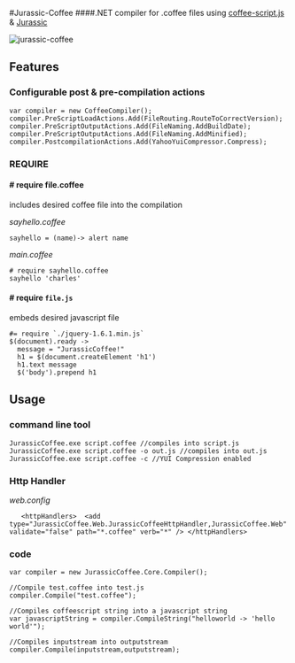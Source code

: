 #Jurassic-Coffee
####.NET compiler for .coffee files using [coffee-script.js](http://jashkenas.github.com/coffee-script/) & [Jurassic](http://jurassic.codeplex.com/)

![jurassic-coffee](http://s3.amazonaws.com/data.tumblr.com/tumblr_lnjxv04jxq1qkgjd1o1_1280.png?AWSAccessKeyId=AKIAJ6IHWSU3BX3X7X3Q&Expires=1309437620&Signature=EOfIHOdnYj%2BoDONYh10r/gVwRbg%3D)

## Features

### Configurable post & pre-compilation actions

    var compiler = new CoffeeCompiler();
    compiler.PreScriptLoadActions.Add(FileRouting.RouteToCorrectVersion);
    compiler.PreScriptOutputActions.Add(FileNaming.AddBuildDate);
	compiler.PreScriptOutputActions.Add(FileNaming.AddMinified);
	compiler.PostcompilationActions.Add(YahooYuiCompressor.Compress);

### REQUIRE

#### # require file.coffee
includes desired coffee file into the compilation

*sayhello.coffee*

    sayhello = (name)-> alert name

*main.coffee*

    # require sayhello.coffee
    sayhello 'charles'

#### # require `file.js`

embeds desired javascript file

    #= require `./jquery-1.6.1.min.js`
    $(document).ready -> 
      message = "JurassicCoffee!"
      h1 = $(document.createElement 'h1')
      h1.text message
      $('body').prepend h1    

## Usage

### command line tool
    JurassicCoffee.exe script.coffee //compiles into script.js
    JurassicCoffee.exe script.coffee -o out.js //compiles into out.js
    JurassicCoffee.exe script.coffee -c //YUI Compression enabled

### Http Handler    

*web.config*

`    <httpHandlers> 
        <add type="JurassicCoffee.Web.JurassicCoffeeHttpHandler,JurassicCoffee.Web" validate="false" path="*.coffee" verb="*" />
    </httpHandlers>
`

### code
    var compiler = new JurassicCoffee.Core.Compiler();

    //Compile test.coffee into test.js
    compiler.Compile("test.coffee");

    //Compiles coffeescript string into a javascript string
    var javascriptString = compiler.CompileString("helloworld -> 'hello world'");

    //Compiles inputstream into outputstream
    compiler.Compile(inputstream,outputstream);
